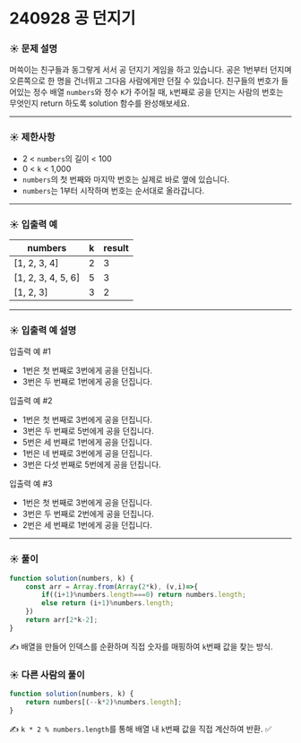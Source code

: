 # 240928 공 던지기

### ☀️ 문제 설명

머쓱이는 친구들과 동그랗게 서서 공 던지기 게임을 하고 있습니다. 공은 1번부터 던지며 오른쪽으로 한 명을 건너뛰고 그다음 사람에게만 던질 수 있습니다. 친구들의 번호가 들어있는 정수 배열 `numbers`와 정수 `K`가 주어질 때, `k`번째로 공을 던지는 사람의 번호는 무엇인지 return 하도록 solution 함수를 완성해보세요.

---

### ☀️ **제한사항**

- 2 < `numbers`의 길이 < 100
- 0 < `k` < 1,000
- `numbers`의 첫 번째와 마지막 번호는 실제로 바로 옆에 있습니다.
- `numbers`는 1부터 시작하며 번호는 순서대로 올라갑니다.

---

### ☀️ **입출력 예**

| numbers | k | result |
| --- | --- | --- |
| [1, 2, 3, 4] | 2 | 3 |
| [1, 2, 3, 4, 5, 6] | 5 | 3 |
| [1, 2, 3] | 3 | 2 |

---

### ☀️ **입출력 예 설명**

입출력 예 #1

- 1번은 첫 번째로 3번에게 공을 던집니다.
- 3번은 두 번째로 1번에게 공을 던집니다.

입출력 예 #2

- 1번은 첫 번째로 3번에게 공을 던집니다.
- 3번은 두 번째로 5번에게 공을 던집니다.
- 5번은 세 번째로 1번에게 공을 던집니다.
- 1번은 네 번째로 3번에게 공을 던집니다.
- 3번은 다섯 번째로 5번에게 공을 던집니다.

입출력 예 #3

- 1번은 첫 번째로 3번에게 공을 던집니다.
- 3번은 두 번째로 2번에게 공을 던집니다.
- 2번은 세 번째로 1번에게 공을 던집니다.

---

### ☀️ 풀이

```jsx
function solution(numbers, k) {
    const arr = Array.from(Array(2*k), (v,i)=>{
        if((i+1)%numbers.length===0) return numbers.length;
        else return (i+1)%numbers.length;
    })
    return arr[2*k-2];
}
```

✍️ 배열을 만들어 인덱스를 순환하며 직접 숫자를 매핑하여 `k`번째 값을 찾는 방식.

### ☀️ 다른 사람의 풀이

```jsx
function solution(numbers, k) {
    return numbers[(--k*2)%numbers.length];
}
```

✍️ `k * 2 % numbers.length`를 통해 배열 내 `k`번째 값을 직접 계산하여 반환. ✅